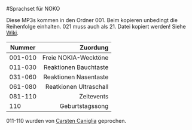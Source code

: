 #Sprachset für NOKO

Diese MP3s kommen in den Ordner 001. Beim kopieren unbedingt die Reihenfolge einhalten.
021 muss auch als 21. Datei kopiert werden! Siehe [Wiki](https://github.com/NikolaiRadke/NOKO/wiki/SDKarte).


| Nummer  | Zuordung               |
| --------|-----------------------:|
| 001-010 | Freie NOKIA-Wecktöne   |
| 011-030 | Reaktionen Bauchtaste  |
| 031-060 | Reaktionen Nasentaste  |
| 061-080 | Reatkionen Ultraschall |
| 081-110 | Zeitevents             |
| 110     | Geburtstagssong        |

011-110 wurden von [Carsten Caniglia](http://www.carstencaniglia.com) geprochen.
